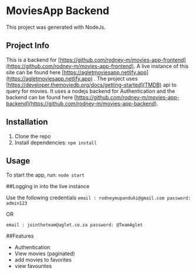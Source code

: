 # MoviesApp Backend

This project was generated with NodeJs.

## Project Info

This is a backend for [https://github.com/rodney-m/movies-app-frontend](https://github.com/rodney-m/movies-app-frontend). A live instance of this site can be found here [https://agletmoviesapp.netlify.app](https://agletmoviesapp.netlify.app) .
The project uses [https://developer.themoviedb.org/docs/getting-started](TMDB) api to query for movies. It uses a nodejs backend for Authentication and the backend can be found here [https://github.com/rodney-m/movies-app-backend](https://github.com/rodney-m/movies-app-backend).

## Installation

1. Clone the repo
2. Install dependencies: `npm install`

## Usage

To start the app, run: `node start`


##Logging in into the live instance 

Use the following credentials
`
  email : rodneymupanduki@gmail.com
  password: admin123
`

OR 

`
  email : jointheteam@aglet.co.za
  password: @TeamAglet
`

##Features

- Authentication
- View movies (paginated)
- add movies to favorites
- view favourites

